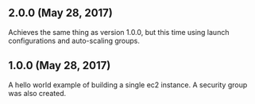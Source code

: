 ## 2.0.0 (May 28, 2017)

Achieves the same thing as version 1.0.0, but this time using launch configurations and auto-scaling groups. 

## 1.0.0 (May 28, 2017)

A hello world example of building a single ec2 instance. A security group was also created. 
